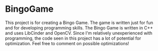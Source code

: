 # BingoGame

This project is for creating a Bingo Game. The game is written just for fun and for developing programming skills. The Bingo Game is written in C++ and uses LibCinder and OpenCV. 
Since I'm relatively unexperienced with programming, the code seen in this project has a lot of potential for optimization. Feel free to comment on possible optimizations!
